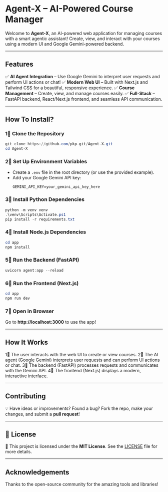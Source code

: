 # Agent-X – AI-Powered Course Manager

Welcome to **Agent-X**, an AI-powered web application for managing courses with a smart agentic assistant! Create, view, and interact with your courses using a modern UI and Google Gemini-powered backend.

---

## Features

✅ **AI Agent Integration** – Use Google Gemini to interpret user requests and perform UI actions or chat!
✅ **Modern Web UI** – Built with Next.js and Tailwind CSS for a beautiful, responsive experience.
✅ **Course Management** – Create, view, and manage courses easily.
✅ **Full-Stack** – FastAPI backend, React/Next.js frontend, and seamless API communication.

---

## How To Install?

### 1⃣ Clone the Repository
```powershell
git clone https://github.com/pkp-git/Agent-X.git
cd Agent-X
```

### 2⃣ Set Up Environment Variables
- Create a `.env` file in the root directory (or use the provided example).
- Add your Google Gemini API key:
  ```env
  GEMINI_API_KEY=your_gemini_api_key_here
  ```

### 3⃣ Install Python Dependencies
```powershell
python -m venv venv
.\venv\Scripts\Activate.ps1
pip install -r requirements.txt
```

### 4⃣ Install Node.js Dependencies
```powershell
cd app
npm install
```

### 5⃣ Run the Backend (FastAPI)
```powershell
uvicorn agent:app --reload
```

### 6⃣ Run the Frontend (Next.js)
```powershell
cd app
npm run dev
```

### 7⃣ Open in Browser
Go to **http://localhost:3000** to use the app!

---

## How It Works

1⃣ The user interacts with the web UI to create or view courses.
2⃣ The AI agent (Google Gemini) interprets user requests and can perform UI actions or chat.
3⃣ The backend (FastAPI) processes requests and communicates with the Gemini API.
4⃣ The frontend (Next.js) displays a modern, interactive interface.

---

## Contributing

💡 Have ideas or improvements? Found a bug? Fork the repo, make your changes, and submit a **pull request**!

---

## 📜 License

📝 This project is licensed under the **MIT License**. See the [LICENSE](LICENSE) file for more details.

---

## Acknowledgements

Thanks to the open-source community for the amazing tools and libraries!
